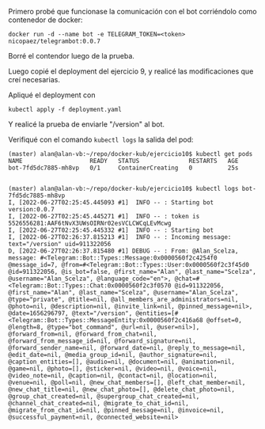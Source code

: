 Primero probé que funcionase la comunicación con el bot corriéndolo como contenedor de docker: 

```
docker run -d --name bot -e TELEGRAM_TOKEN=<token> nicopaez/telegrambot:0.0.7
```

Borré el contendor luego de la prueba. 

Luego copié el deployment del ejercicio 9, y realicé las modificaciones que creí necesarias. 

Apliqué el deployment con 

```
kubectl apply -f deployment.yaml
```

Y realicé la prueba de enviarle "/version" al bot. 

Verifiqué con el comando `kubectl logs` la salida del pod: 

```
(master) alan@alan-vb:~/repo/docker-kub/ejercicio10$ kubectl get pods
NAME                   READY   STATUS              RESTARTS   AGE
bot-7fd5dc7885-mh8vp   0/1     ContainerCreating   0          25s


(master) alan@alan-vb:~/repo/docker-kub/ejercicio10$ kubectl logs bot-7fd5dc7885-mh8vp
I, [2022-06-27T02:25:45.445093 #1]  INFO -- : Starting bot version:0.0.7
I, [2022-06-27T02:25:45.445271 #1]  INFO -- : token is 5526556281:AAF6tNvX3UWsOIRNr02esVCLCWCqLEvMcwg
I, [2022-06-27T02:25:45.445332 #1]  INFO -- : Starting bot
I, [2022-06-27T02:26:37.815213 #1]  INFO -- : Incoming message: text="/version" uid=911322056
D, [2022-06-27T02:26:37.815480 #1] DEBUG -- : From: @Alan_Scelza, message: #<Telegram::Bot::Types::Message:0x0000560f2c4254f0 @message_id=7, @from=#<Telegram::Bot::Types::User:0x0000560f2c3f45d0 @id=911322056, @is_bot=false, @first_name="Alan", @last_name="Scelza", @username="Alan_Scelza", @language_code="en">, @chat=#<Telegram::Bot::Types::Chat:0x0000560f2c3f0570 @id=911322056, @first_name="Alan", @last_name="Scelza", @username="Alan_Scelza", @type="private", @title=nil, @all_members_are_administrators=nil, @photo=nil, @description=nil, @invite_link=nil, @pinned_message=nil>, @date=1656296797, @text="/version", @entities=[#<Telegram::Bot::Types::MessageEntity:0x0000560f2c416a68 @offset=0, @length=8, @type="bot_command", @url=nil, @user=nil>], @forward_from=nil, @forward_from_chat=nil, @forward_from_message_id=nil, @forward_signature=nil, @forward_sender_name=nil, @forward_date=nil, @reply_to_message=nil, @edit_date=nil, @media_group_id=nil, @author_signature=nil, @caption_entities=[], @audio=nil, @document=nil, @animation=nil, @game=nil, @photo=[], @sticker=nil, @video=nil, @voice=nil, @video_note=nil, @caption=nil, @contact=nil, @location=nil, @venue=nil, @poll=nil, @new_chat_members=[], @left_chat_member=nil, @new_chat_title=nil, @new_chat_photo=[], @delete_chat_photo=nil, @group_chat_created=nil, @supergroup_chat_created=nil, @channel_chat_created=nil, @migrate_to_chat_id=nil, @migrate_from_chat_id=nil, @pinned_message=nil, @invoice=nil, @successful_payment=nil, @connected_website=nil>
```
